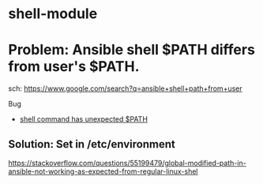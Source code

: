 # shell-module
# Problem: Ansible shell $PATH differs from user's $PATH.
sch: https://www.google.com/search?q=ansible+shell+path+from+user

Bug
- [shell command has unexpected $PATH](https://github.com/ansible/ansible/issues/56044)

## Solution: Set in /etc/environment
https://stackoverflow.com/questions/55199479/global-modified-path-in-ansible-not-working-as-expected-from-regular-linux-shel
